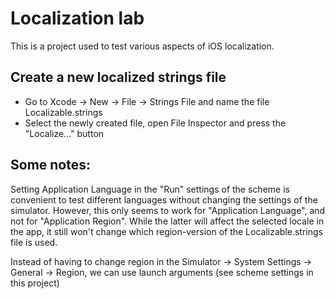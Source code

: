 # Localization lab

This is a project used to test various aspects of iOS localization.

## Create a new localized strings file
- Go to Xcode -> New -> File -> Strings File and name the file Localizable.strings
- Select the newly created file, open File Inspector and press the "Localize..." button


## Some notes:
Setting Application Language in the "Run" settings of the scheme is convenient to test different languages without changing the settings of the simulator. However, this only seems to work for "Application Language", and not for "Application Region". While the latter will affect the selected locale in the app, it still won't change which region-version of the Localizable.strings file is used. 

Instead of having to change region in the Simulator -> System Settings -> General -> Region, we can use launch arguments (see scheme settings in this project)


